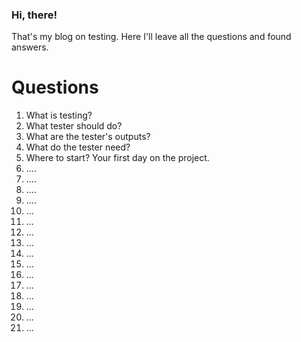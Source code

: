### Hi, there!
 That's my blog on testing. Here I'll leave all the questions and found answers.

 # Questions

 1. What is testing?
 2. What tester should do?
 3. What are the tester's outputs?
 4. What do the tester need?
 5. Where to start? Your first day on the project.
 6. ....
 7. ....
 8. ....
 9. ....
 10. ...
 11. ...
 12. ...
 13. ...
 14. ...
 15. ...
 16. ...
 17. ...
 18. ...
 19. ...
 20. ...
 21. ...

